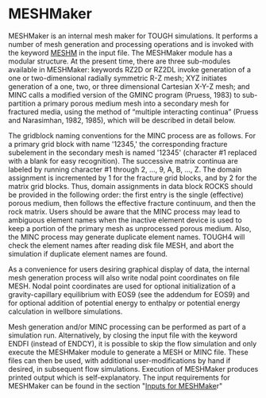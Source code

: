 # MESHMaker

MESHMaker is an internal mesh maker for TOUGH simulations. It performs a number of mesh generation and processing operations and is invoked with the keyword [MESHM](../keywords-and-input-data/meshm.md) in the input file. The MESHMaker module has a modular structure. At the present time, there are three sub-modules available in MESHMaker: keywords RZ2D or RZ2DL invoke generation of a one or two-dimensional radially symmetric R-Z mesh; XYZ initiates generation of a one, two, or three dimensional Cartesian X-Y-Z mesh; and MINC calls a modified version of the GMINC program (Pruess, 1983) to sub-partition a primary porous medium mesh into a secondary mesh for fractured media, using the method of “multiple interacting continua” (Pruess and Narasimhan, 1982, 1985), which will be described in detail below.

The gridblock naming conventions for the MINC process are as follows. For a primary grid block with name '12345,' the corresponding fracture subelement in the secondary mesh is named '12345' (character #1 replaced with a blank for easy recognition). The successive matrix continua are labeled by running character #1 through 2, ..., 9, A, B, ..., Z. The domain assignment is incremented by 1 for the fracture grid blocks, and by 2 for the matrix grid blocks. Thus, domain assignments in data block ROCKS should be provided in the following order: the first entry is the single (effective) porous medium, then follows the effective fracture continuum, and then the rock matrix. Users should be aware that the MINC process may lead to ambiguous element names when the inactive element device is used to keep a portion of the primary mesh as unprocessed porous medium. Also, the MINC process may generate duplicate element names. TOUGH4 will check the element names after reading disk file MESH, and abort the simulation if duplicate element names are found.

As a convenience for users desiring graphical display of data, the internal mesh generation process will also write nodal point coordinates on file MESH. Nodal point coordinates are used for optional initialization of a gravity-capillary equilibrium with EOS9 (see the addendum for EOS9) and for optional addition of potential energy to enthalpy or potential energy calculation in wellbore simulations.

Mesh generation and/or MINC processing can be performed as part of a simulation run. Alternatively, by closing the input file with the keyword ENDFI (instead of ENDCY), it is possible to skip the flow simulation and only execute the MESHMaker module to generate a MESH or MINC file. These files can then be used, with additional user-modifications by hand if desired, in subsequent flow simulations. Execution of MESHMaker produces printed output which is self-explanatory. The input requirements for MESHMaker can be found in the section "[Inputs for MESHMake](../inputs-for-meshmaker/)r" &#x20;

